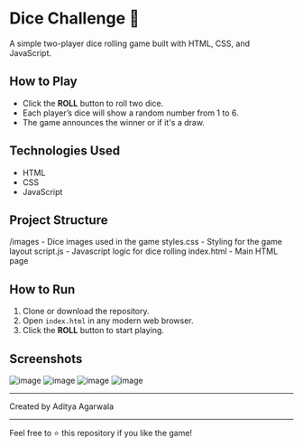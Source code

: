 # Dice Challenge 🎲

A simple two-player dice rolling game built with HTML, CSS, and JavaScript.

## How to Play

- Click the **ROLL** button to roll two dice.
- Each player’s dice will show a random number from 1 to 6.
- The game announces the winner or if it's a draw.

## Technologies Used

- HTML
- CSS
- JavaScript

## Project Structure
/images - Dice images used in the game
styles.css - Styling for the game layout
script.js - Javascript logic for dice rolling
index.html - Main HTML page

## How to Run

1. Clone or download the repository.  
2. Open `index.html` in any modern web browser.  
3. Click the **ROLL** button to start playing.

## Screenshots
![image](https://github.com/user-attachments/assets/183ddb93-6b74-43b1-a2f4-b0e7b0afb709)
![image](https://github.com/user-attachments/assets/fdd2860e-d898-44c5-9876-1211da314444)
![image](https://github.com/user-attachments/assets/e8753297-8c89-41cc-8f5d-67e9a01cab68)
![image](https://github.com/user-attachments/assets/af72f2cb-b96d-4308-9460-bb929160941b)

---

Created by Aditya Agarwala

---

Feel free to ⭐ this repository if you like the game!
